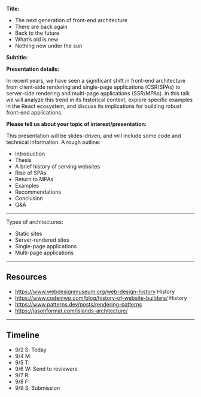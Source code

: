 **Title:**

- The next generation of front-end architecture
- There are back again
- Back to the future
- What’s old is new
- Nothing new under the sun

**Subtitle:**

**Presentation details:**

In recent years, we have seen a significant shift in front-end architecture from
client-side rendering and single-page applications (CSR/SPAs) to server-side
rendering and multi-page applications (SSR/MPAs). In this talk we will analyze
this trend in its historical context, explore specific examples in the React
ecosystem, and discuss its implications for building robust front-end
applications.

**Please tell us about your topic of interest/presentation:**

This presentation will be slides-driven, and will include some code and
technical information. A rough outline:

- Introduction
- Thesis
- A brief history of serving websites
- Rise of SPAs
- Return to MPAs
- Examples
- Recommendations
- Conclusion
- Q&A

---

Types of architectures:
- Static sites
- Server-rendered sites
- Single-page applications
- Multi-page applications

---

## Resources

- https://www.webdesignmuseum.org/web-design-history History
- https://www.codeinwp.com/blog/history-of-website-builders/ History
- https://www.patterns.dev/posts/rendering-patterns
- https://jasonformat.com/islands-architecture/

---

## Timeline

- 9/2 S: Today
- 9/4 M: 
- 9/5 T:
- 9/6 W: Send to reviewers
- 9/7 R: 
- 9/8 F: 
- 9/9 S: Submission
